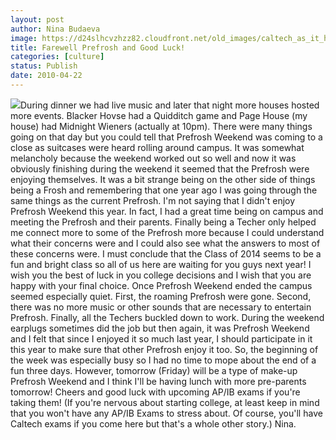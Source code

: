 ```yaml
---
layout: post
author: Nina Budaeva
image: https://d24slhcvzhzz82.cloudfront.net/old_images/caltech_as_it_happens/6a0105349b8251970b0134800e05fb970c.jpg
title: Farewell Prefrosh and Good Luck!
categories: [culture]
status: Publish
date: 2010-04-22
---
```




![](https://d24slhcvzhzz82.cloudfront.net/old_images/caltech_as_it_happens/6a0105349b8251970b0134800e0733970c.jpg)During dinner we had live music and later that night more houses hosted more events. Blacker Hovse had a Quidditch game and Page House (my house) had Midnight Wieners (actually at 10pm). There were many things going on that day but you could tell that Prefrosh Weekend was coming to a close as suitcases were heard rolling around campus. It was somewhat melancholy because the weekend worked out so well and now it was obviously finishing during the weekend it seemed that the Prefrosh were enjoying themselves. It was a bit strange being on the other side of things being a Frosh and remembering that one year ago I was going through the same things as the current Prefrosh. I'm not saying that I didn't enjoy Prefrosh Weekend this year. In fact, I had a great time being on campus and meeting the Prefrosh and their parents. Finally being a Techer only helped me connect more to some of the Prefrosh more because I could understand what their concerns were and I could also see what the answers to most of these concerns were. I must conclude that the Class of 2014 seems to be a fun and bright class so all of us here are waiting for you guys next year! I wish you the best of luck in you college decisions and I wish that you are happy with your final choice. 
Once Prefrosh Weekend ended the campus seemed especially quiet. First, the roaming Prefrosh were gone. Second, there was no more music or other sounds that are necessary to entertain Prefrosh. Finally, all the Techers buckled down to work. During the weekend earplugs sometimes did the job but then again, it was Prefrosh Weekend and I felt that since I enjoyed it so much last year, I should participate in it this year to make sure that other Prefrosh enjoy it too. So, the beginning of the week was especially busy so I had no time to mope about the end of a fun three days. However, tomorrow (Friday) will be a type of make-up Prefrosh Weekend and I think I'll be having lunch with more pre-parents tomorrow!
Cheers and good luck with upcoming AP/IB exams if you're taking them! (If you're nervous about starting college, at least keep in mind that you won't have any AP/IB Exams to stress about. Of course, you'll have Caltech exams if you come here but that's a whole other story.)
Nina.

